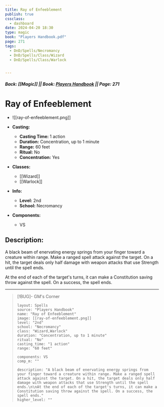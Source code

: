 ```yaml
---
title: Ray of Enfeeblement
publish: true
cssclass:
  - dashboard
date: 2024-04-20 18:30
type: magic
book: "Players Handbook.pdf"
page: 271
tags:
  - DnD/Spells/Necromancy
  - DnD/Spells/Class/Wizard
  - DnD/Spells/Class/Warlock


---
```


##### Back: [[Magic]] || Book: [Players Handbook](https://drive.google.com/drive/folders/1O5bhpYizcIT5xxAoLOuzCRht_PVS7VSG?usp=sharing) || Page: 271

# Ray of Enfeeblement
- ![[ray-of-enfeeblement.png]]
- **Casting:**
    - **Casting Time:** 1 action
    - **Duration:** Concentration, up to 1 minute
    - **Range:** 60 feet
    - **Ritual:** No
    - **Concentration:** Yes
- **Classes:**
    - [[Wizard]]
    - [[Warlock]]

- **Info:**
    - **Level:** 2nd
    - **School:** Necromancy
- **Components:**
    - VS


## Description:
A black beam of enervating energy springs from your finger toward a creature within range. Make a ranged spell attack against the target. On a hit, the target deals only half damage with weapon attacks that use Strength until the spell ends.

At the end of each of the target's turns, it can make a Constitution saving throw against the spell. On a success, the spell ends.



---

> [!BUG]- GM's Corner
>
> ```statblock
> layout: Spells
> source: "Players Handbook"
> name: "Ray of Enfeeblement"
> image: [[ray-of-enfeeblement.png]]
> level: "2nd"
> school: "Necromancy"
> class: "Wizard,Warlock"
> duration: "Concentration, up to 1 minute"
> ritual: "No"
> casting_time: "1 action"
> range: "60 feet"
>
> components: VS
> comp_m: ""
>
> description: "A black beam of enervating energy springs from your finger toward a creature within range. Make a ranged spell attack against the target. On a hit, the target deals only half damage with weapon attacks that use Strength until the spell ends.\n\nAt the end of each of the target's turns, it can make a Constitution saving throw against the spell. On a success, the spell ends."
> higher_level: ""
> ```
